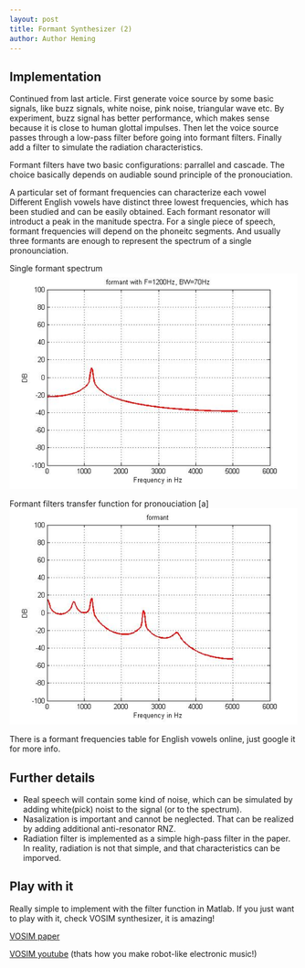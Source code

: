 ```yaml
---
layout: post
title: Formant Synthesizer (2)
author: Author Heming
---
```



## Implementation
Continued from last article. First generate voice source by some basic signals, like buzz signals, white noise, pink noise, triangular wave etc. By experiment, buzz signal has better performance, which makes sense because it is close to human glottal impulses. Then let the voice source passes through a low-pass filter before going into formant filters. Finally add a filter to simulate the radiation characteristics.

Formant filters have two basic configurations: parrallel and cascade. The choice basically depends on audiable sound principle of the pronouciation.

A particular set of formant frequencies can characterize each vowel Different English vowels have distinct three lowest frequencies, which has been studied and can be easily obtained. Each formant resonator will introduct a peak in the manitude spectra. For a single piece of speech, formant frequencies will depend on the phoneitc segments. And usually three formants are enough to represent the spectrum of a single pronounciation.


Single formant spectrum
![Alt Text](../images/formant-1.jpg)

Formant filters transfer function for pronouciation [a]
![Alt Text](../images/formant-2.jpg)

There is a formant frequencies table for English vowels online, just google it for more info.

## Further details

+ Real speech will contain some kind of noise, which can be simulated by adding white(pick) noist to the signal (or to the spectrum).
+ Nasalization is important and cannot be neglected. That can be realized by adding additional anti-resonator RNZ.
+ Radiation filter is implemented as a simple high-pass filter in the paper. In reality, radiation is not that simple, and that characteristics can be imporved.

## Play with it
Really simple to implement with the filter function in Matlab. If you just want to play with it, check VOSIM synthesizer, it is amazing! 

[VOSIM paper](http://www.atiam.ircam.fr/wp-content/uploads/2011/12/AES_JAES_1978_Kaegi_VOSIM.pdf)

[VOSIM youtube](https://www.youtube.com/watch?v=eyjI_0o0zto)
(thats how you make robot-like electronic music!)

<script type="text/javascript" async
  src="https://cdn.mathjax.org/mathjax/latest/MathJax.js?config=TeX-MML-AM_CHTML">
</script>
